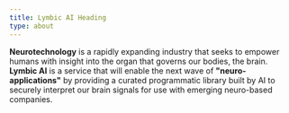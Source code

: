 ```yaml
---
title: Lymbic AI Heading
type: about
---
```


**Neurotechnology** is a rapidly expanding industry that seeks to empower humans with insight into the organ that governs our bodies, the brain. **Lymbic AI** is a service that will enable the next wave of **"neuro-applications"** by providing a curated programmatic library built by AI to securely interpret our brain signals for use with emerging neuro-based companies.